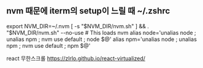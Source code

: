 ## nvm 때문에 iterm의 setup이 느릴 때 ~/.zshrc 
export NVM_DIR=~/.nvm
[ -s "$NVM_DIR/nvm.sh" ] && . "$NVM_DIR/nvm.sh" --no-use # This loads nvm
alias node='unalias node ; unalias npm ; nvm use default ; node $@'
alias npm='unalias node ; unalias npm ; nvm use default ; npm $@'

react 무한스크롤
https://zlrlo.github.io/react-virtualized/
